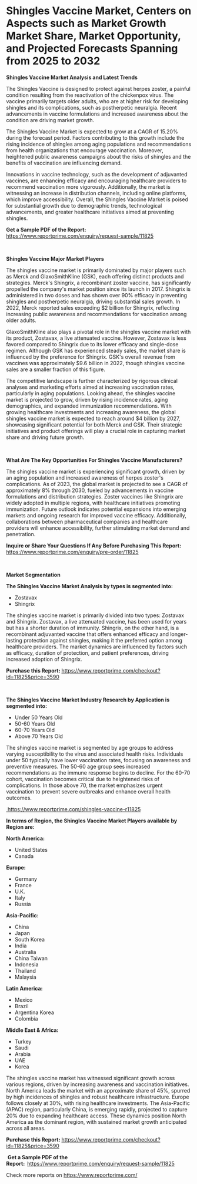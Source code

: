 <p><h1>Shingles Vaccine Market, Centers on Aspects such as Market Growth Market Share, Market Opportunity, and Projected Forecasts Spanning from 2025 to 2032</h1></p><p><strong>Shingles Vaccine Market Analysis and Latest Trends</strong></p>
<p><p>The Shingles Vaccine is designed to protect against herpes zoster, a painful condition resulting from the reactivation of the chickenpox virus. The vaccine primarily targets older adults, who are at higher risk for developing shingles and its complications, such as postherpetic neuralgia. Recent advancements in vaccine formulations and increased awareness about the condition are driving market growth.</p><p>The Shingles Vaccine Market is expected to grow at a CAGR of 15.20% during the forecast period. Factors contributing to this growth include the rising incidence of shingles among aging populations and recommendations from health organizations that encourage vaccination. Moreover, heightened public awareness campaigns about the risks of shingles and the benefits of vaccination are influencing demand.</p><p>Innovations in vaccine technology, such as the development of adjuvanted vaccines, are enhancing efficacy and encouraging healthcare providers to recommend vaccination more vigorously. Additionally, the market is witnessing an increase in distribution channels, including online platforms, which improve accessibility. Overall, the Shingles Vaccine Market is poised for substantial growth due to demographic trends, technological advancements, and greater healthcare initiatives aimed at preventing shingles.</p></p>
<p><strong>Get a Sample PDF of the Report:&nbsp;</strong> <a href="https://www.reportprime.com/enquiry/request-sample/11825?utm_campaign=3095&utm_medium=2&utm_source=Github&utm_content=ia&utm_term=17032025&utm_id=shingles-vaccine">https://www.reportprime.com/enquiry/request-sample/11825</a></p>
<p>&nbsp;</p>
<p><strong>Shingles Vaccine Major Market Players</strong></p>
<p><p>The shingles vaccine market is primarily dominated by major players such as Merck and GlaxoSmithKline (GSK), each offering distinct products and strategies. Merck's Shingrix, a recombinant zoster vaccine, has significantly propelled the company's market position since its launch in 2017. Shingrix is administered in two doses and has shown over 90% efficacy in preventing shingles and postherpetic neuralgia, driving substantial sales growth. In 2022, Merck reported sales exceeding $2 billion for Shingrix, reflecting increasing public awareness and recommendations for vaccination among older adults.</p><p>GlaxoSmithKline also plays a pivotal role in the shingles vaccine market with its product, Zostavax, a live attenuated vaccine. However, Zostavax is less favored compared to Shingrix due to its lower efficacy and single-dose regimen. Although GSK has experienced steady sales, the market share is influenced by the preference for Shingrix. GSK's overall revenue from vaccines was approximately $9.6 billion in 2022, though shingles vaccine sales are a smaller fraction of this figure.</p><p>The competitive landscape is further characterized by rigorous clinical analyses and marketing efforts aimed at increasing vaccination rates, particularly in aging populations. Looking ahead, the shingles vaccine market is projected to grow, driven by rising incidence rates, aging demographics, and expanded immunization recommendations. With growing healthcare investments and increasing awareness, the global shingles vaccine market is expected to reach around $4 billion by 2027, showcasing significant potential for both Merck and GSK. Their strategic initiatives and product offerings will play a crucial role in capturing market share and driving future growth.</p></p>
<p>&nbsp;</p>
<p><strong>What Are The Key Opportunities For Shingles Vaccine Manufacturers?</strong></p>
<p><p>The shingles vaccine market is experiencing significant growth, driven by an aging population and increased awareness of herpes zoster's complications. As of 2023, the global market is projected to see a CAGR of approximately 8% through 2030, fueled by advancements in vaccine formulations and distribution strategies. Zoster vaccines like Shingrix are widely adopted in multiple regions, with healthcare initiatives promoting immunization. Future outlook indicates potential expansions into emerging markets and ongoing research for improved vaccine efficacy. Additionally, collaborations between pharmaceutical companies and healthcare providers will enhance accessibility, further stimulating market demand and penetration.</p></p>
<p><strong>Inquire or Share Your Questions If Any Before Purchasing This Report:</strong> <a href="https://www.reportprime.com/enquiry/pre-order/11825?utm_campaign=3095&utm_medium=2&utm_source=Github&utm_content=ia&utm_term=17032025&utm_id=shingles-vaccine">https://www.reportprime.com/enquiry/pre-order/11825</a></p>
<p>&nbsp;</p>
<p><strong>Market Segmentation</strong></p>
<p><strong>The Shingles Vaccine Market Analysis by types is segmented into:</strong></p>
<p><ul><li>Zostavax</li><li>Shingrix</li></ul></p>
<p><p>The shingles vaccine market is primarily divided into two types: Zostavax and Shingrix. Zostavax, a live attenuated vaccine, has been used for years but has a shorter duration of immunity. Shingrix, on the other hand, is a recombinant adjuvanted vaccine that offers enhanced efficacy and longer-lasting protection against shingles, making it the preferred option among healthcare providers. The market dynamics are influenced by factors such as efficacy, duration of protection, and patient preferences, driving increased adoption of Shingrix.</p></p>
<p><strong>Purchase this Report:&nbsp;</strong><a href="https://www.reportprime.com/checkout?id=11825&price=3590&utm_campaign=3095&utm_medium=2&utm_source=Github&utm_content=ia&utm_term=17032025&utm_id=shingles-vaccine">https://www.reportprime.com/checkout?id=11825&price=3590</a></p>
<p>&nbsp;</p>
<p><strong>The Shingles Vaccine Market Industry Research by Application is segmented into:</strong></p>
<p><ul><li>Under 50 Years Old</li><li>50-60 Years Old</li><li>60-70 Years Old</li><li>Above 70 Years Old</li></ul></p>
<p><p>The shingles vaccine market is segmented by age groups to address varying susceptibility to the virus and associated health risks. Individuals under 50 typically have lower vaccination rates, focusing on awareness and preventive measures. The 50-60 age group sees increased recommendations as the immune response begins to decline. For the 60-70 cohort, vaccination becomes critical due to heightened risks of complications. In those above 70, the market emphasizes urgent vaccination to prevent severe outbreaks and enhance overall health outcomes.</p></p>
<p><a href="https://www.reportprime.com/shingles-vaccine-r11825?utm_campaign=3095&utm_medium=2&utm_source=Github&utm_content=ia&utm_term=17032025&utm_id=shingles-vaccine">&nbsp;https://www.reportprime.com/shingles-vaccine-r11825</a></p>
<p><strong>In terms of Region, the Shingles Vaccine Market Players available by Region are:</strong></p>
<p>
    <p> <strong> North America: </strong>
        <ul>
            <li>United States</li>
            <li>Canada</li>
        </ul>
        </p> 
    <p> <strong> Europe: </strong>
        <ul>
            <li>Germany</li>
            <li>France</li>
            <li>U.K.</li>
            <li>Italy</li>
            <li>Russia</li>
        </ul>
        </p> 
    <p> <strong> Asia-Pacific: </strong>
        <ul>
            <li>China</li>
            <li>Japan</li>
            <li>South Korea</li>
            <li>India</li>
            <li>Australia</li>
            <li>China Taiwan</li>
            <li>Indonesia</li>
            <li>Thailand</li>
            <li>Malaysia</li>
        </ul>
        </p> 
    <p> <strong> Latin America: </strong>
        <ul>
            <li>Mexico</li>
            <li>Brazil</li>
            <li>Argentina Korea</li>
            <li>Colombia</li>
        </ul>
        </p> 
    <p> <strong> Middle East & Africa: </strong>
        <ul>
            <li>Turkey</li>
            <li>Saudi</li>
            <li>Arabia</li>
            <li>UAE</li>
            <li>Korea</li>
        </ul>
    </p>
    </p>
<p><p>The shingles vaccine market has witnessed significant growth across various regions, driven by increasing awareness and vaccination initiatives. North America leads the market with an approximate share of 45%, spurred by high incidences of shingles and robust healthcare infrastructure. Europe follows closely at 30%, with rising healthcare investments. The Asia-Pacific (APAC) region, particularly China, is emerging rapidly, projected to capture 20% due to expanding healthcare access. These dynamics position North America as the dominant region, with sustained market growth anticipated across all areas.</p></p>
<p><strong>Purchase this Report: </strong><a href="https://www.reportprime.com/checkout?id=11825&price=3590&utm_campaign=3095&utm_medium=2&utm_source=Github&utm_content=ia&utm_term=17032025&utm_id=shingles-vaccine">https://www.reportprime.com/checkout?id=11825&price=3590</a></p>
<p>&nbsp;<strong>Get a Sample PDF of the Report:&nbsp;&nbsp;</strong><a href="https://www.reportprime.com/enquiry/request-sample/11825?utm_campaign=3095&utm_medium=2&utm_source=Github&utm_content=ia&utm_term=17032025&utm_id=shingles-vaccine">https://www.reportprime.com/enquiry/request-sample/11825</a></p>
<p><strong></strong></p>
<p>Check more reports on <a href="https://www.reportprime.com/?utm_campaign=3095&utm_medium=2&utm_source=Github&utm_content=ia&utm_term=17032025&utm_id=shingles-vaccine">https://www.reportprime.com/</a></p>